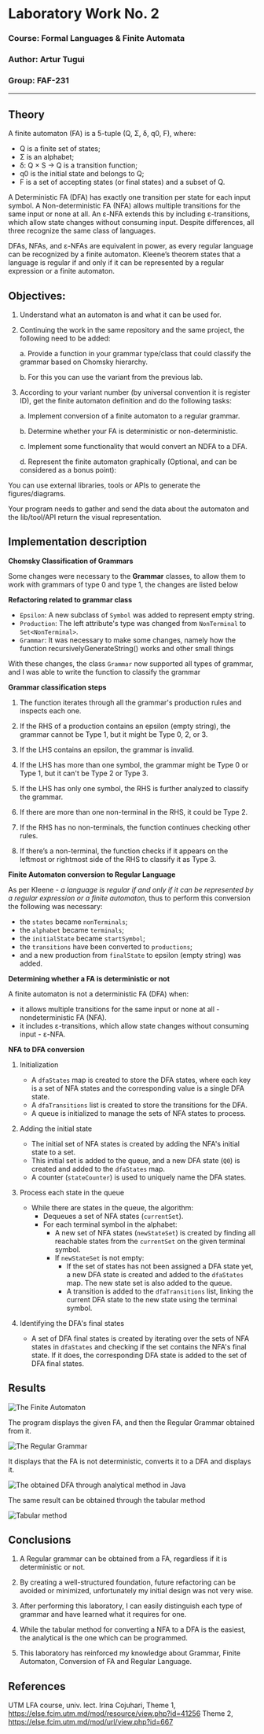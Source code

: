 # Laboratory Work No. 2

### Course: Formal Languages & Finite Automata
### Author: Artur Tugui
### Group: FAF-231

----

## Theory
A finite automaton (FA) is a 5-tuple (Q, Σ, δ, q0, F), where:
- Q is a finite set of states;
- Σ is an alphabet;
- δ: Q × S → Q is a transition function;
- q0 is the initial state and belongs to Q;
- F is a set of accepting states (or final states) and a subset of Q.

A Deterministic FA (DFA) has exactly one transition per state for each input symbol. A Non-deterministic FA (NFA) allows multiple transitions for the same input or none at all. An ε-NFA extends this by including ε-transitions, which allow state changes without consuming input. Despite differences, all three recognize the same class of languages.

DFAs, NFAs, and ε-NFAs are equivalent in power, as every regular language can be recognized by a finite automaton. Kleene’s theorem states that a language is regular if and only if it can be represented by a regular expression or a finite automaton.



##  Objectives:

1. Understand what an automaton is and what it can be used for.

2. Continuing the work in the same repository and the same project, the following need to be added: 

    a. Provide a function in your grammar type/class that could classify the grammar based on Chomsky hierarchy.

    b. For this you can use the variant from the previous lab.

3. According to your variant number (by universal convention it is register ID), get the finite automaton definition and do the following tasks:

    a. Implement conversion of a finite automaton to a regular grammar.

    b. Determine whether your FA is deterministic or non-deterministic.

    c. Implement some functionality that would convert an NDFA to a DFA.

    d. Represent the finite automaton graphically (Optional, and can be considered as a bonus point):

You can use external libraries, tools or APIs to generate the figures/diagrams.

Your program needs to gather and send the data about the automaton and the lib/tool/API return the visual representation.



## Implementation description

**Chomsky Classification of Grammars**

Some changes were necessary to the **Grammar** classes, to allow them to work with grammars of type 0 and type 1, the changes are listed below

**Refactoring related to grammar class**

- `Epsilon`: A new subclass of `Symbol` was added to represent empty string.
- `Production`: The left attribute's type was changed from `NonTerminal` to `Set<NonTerminal>`.
- `Grammar`: It was necessary to make some changes, namely how the function recursivelyGenerateString() works and other small things

With these changes, the class `Grammar` now supported all types of grammar, and I was able to write the function to classify the grammar

**Grammar classification steps**

1. The function iterates through all the grammar's production rules and inspects each one.

2. If the RHS of a production contains an epsilon (empty string), the grammar cannot be Type 1, but it might be Type 0, 2, or 3.

3. If the LHS contains an epsilon, the grammar is invalid.

4. If the LHS has more than one symbol, the grammar might be Type 0 or Type 1, but it can't be Type 2 or Type 3.

5. If the LHS has only one symbol, the RHS is further analyzed to classify the grammar.

6. If there are more than one non-terminal in the RHS, it could be Type 2.

7. If the RHS has no non-terminals, the function continues checking other rules.

8. If there’s a non-terminal, the function checks if it appears on the leftmost or rightmost side of the RHS to classify it as Type 3.


**Finite Automaton conversion to Regular Language**

As per Kleene - *a language is regular if and only if it can be represented by a regular expression or a finite automaton*, thus to perform this conversion the following was necessary:

- the `states` became `nonTerminals`;
- the `alphabet` became `terminals`;
- the `initialState` became `startSymbol`;
- the `transitions` have been converted to `productions`;
- and a new production from `finalState` to epsilon (empty string) was added.

**Determining whether a FA is deterministic or not**

A finite automaton is not a deterministic FA (DFA) when:
- it allows multiple transitions for the same input or none at all - nondeterministic FA (NFA). 
- it includes ε-transitions, which allow state changes without consuming input - ε-NFA.

**NFA to DFA conversion**


1. Initialization
    - A `dfaStates` map is created to store the DFA states, where each key is a set of NFA states and the corresponding value is a single DFA state.
    - A `dfaTransitions` list is created to store the transitions for the DFA.
    - A queue is initialized to manage the sets of NFA states to process.

2. Adding the initial state
    - The initial set of NFA states is created by adding the NFA's initial state to a set.
    - This initial set is added to the queue, and a new DFA state (`Q0`) is created and added to the `dfaStates` map.
    - A counter (`stateCounter`) is used to uniquely name the DFA states.

3. Process each state in the queue
    - While there are states in the queue, the algorithm:
        - Dequeues a set of NFA states (`currentSet`).
        - For each terminal symbol in the alphabet:
            - A new set of NFA states (`newStateSet`) is created by finding all reachable states from the `currentSet` on the given terminal symbol.
            - If `newStateSet` is not empty:
                - If the set of states has not been assigned a DFA state yet, a new DFA state is created and added to the `dfaStates` map. The new state set is also added to the queue.
                - A transition is added to the `dfaTransitions` list, linking the current DFA state to the new state using the terminal symbol.

4. Identifying the DFA's final states
    - A set of DFA final states is created by iterating over the sets of NFA states in `dfaStates` and checking if the set contains the NFA's final state. If it does, the corresponding DFA state is added to the set of DFA final states.



## Results
![The Finite Automaton](LFA%20lab2.1.png)

The program displays the given FA, and then the Regular Grammar obtained from it.

![The Regular Grammar](LFA%20lab2.2.png)

It displays that the FA is not deterministic, converts it to a DFA and displays it.

![The obtained DFA through analytical method in Java](LFA%20lab2.3.png)

The same result can be obtained through the tabular method

![Tabular method](Tabular%20method.jpg)
## Conclusions

1. A Regular grammar can be obtained from a FA, regardless if it is deterministic or not.

2. By creating a well-structured foundation, future refactoring can be avoided or minimized, unfortunately my initial design was not very wise.

3. After performing this laboratory, I can easily distinguish each type of grammar and have learned what it requires for one.

4. While the tabular method for converting a NFA to a DFA is the easiest, the analytical is the one which can be programmed.

5. This laboratory has reinforced my knowledge about Grammar, Finite Automaton, Conversion of FA and Regular Language.

## References

UTM LFA course, univ. lect. Irina Cojuhari, Theme 1, https://else.fcim.utm.md/mod/resource/view.php?id=41256
Theme 2, https://else.fcim.utm.md/mod/url/view.php?id=667
